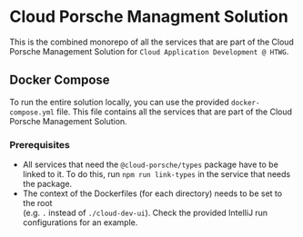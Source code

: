 # Cloud Porsche Managment Solution

This is the combined monorepo of all the services that are part of the Cloud Porsche Management Solution for
`Cloud Application Development @ HTWG`.

## Docker Compose

To run the entire solution locally, you can use the provided `docker-compose.yml` file. This file contains all the
services that are part of the Cloud Porsche Management Solution.

### Prerequisites

- All services that need the `@cloud-porsche/types` package have to be linked to it. To do this, run
  `npm run link-types` in the service that needs the package.
- The context of the Dockerfiles (for each directory) needs to be set to the root  
  (e.g. `.` instead of `./cloud-dev-ui`). Check the provided IntelliJ run configurations for an example.
